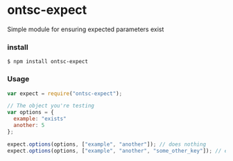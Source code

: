 # ontsc-expect
Simple module for ensuring expected parameters exist

### install

```
$ npm install ontsc-expect
```

### Usage

```javascript
var expect = require("ontsc-expect");

// The object you're testing
var options = {
  example: "exists"
  another: 5
};

expect.options(options, ["example", "another"]); // does nothing
expect.options(options, ["example", "another", "some_other_key"]); // errors because options["some_other_key"] is undefined
```
